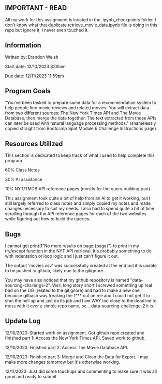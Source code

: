 ## IMPORTANT - READ
All my work for this assignment is located in the .ipynb_checkpoints folder. I don't know what that duplicate retrieve_movie_data.ipynb file is doing in this repo but ignore it, I never even touched it.

## Information
Written by: Brandon Welsh

Start date: 12/10/2023 8:00am

Due date: 12/11/2023 11:59pm

## Program Goals
"You've been tasked to prepare some data for a recommendation system to help people find movie reviews and related movies. You will extract data from two different sources: The New York Times API and The Movie Database, then merge the data together. The text extracted from these APIs can later be used with natural language processing methods." (shamelessly copied straight from Bootcamp Spot Module 6 Challenge Instructions page).

## Resources Utilized
This section is dedicated to keep track of what I used to help complete this program.

60% Class Notes

30% AI assistance

10% NYT/TMDB API reference pages (mostly for the query building part)

This assignment took quite a bit of help from an AI to get it working, but I still largely referred to class notes and simply copied my notes and made changes necessary to suit my needs. I also had to spend quite a bit of time scrolling through the API reference pages for each of the two websites while figuring out how to build the queries.

## Bugs
I cannot get print(f"No more results on page {page}") to print in my try/except function in the NYT API retrieval. It's probably something to do with indentation or loop logic and I just can't figure it out.

The output 'movies.csv' was successfully created at the end but it is unable to be pushed to github, likely due to the gitignore.

You may have also noticed that my github repository is named "data-sourcing-challenge-2". Well, long story short I screwed something up real bad on the OG (related to the gitignore) and had to make a new one because gitbash was freaking the f*** out on me and I could not get it to shut the hell up and just do its job and I am WAY too close to the deadline to mess with it over a simple repo name, so... data-sourcing-challenge-2 it is.

## Update Log
12/10/2023: Started work on assignment. Got github repo created and finished part 1: Access the New York Times API. Saved work to github.

12/10/2023: Finished part 2: Access The Movie Database API.

12/10/2023: Finished part 3: Merge and Clean the Data for Export. I may make more changes tomorrow but it's otherwise working.

12/11/2023: Just did some touchups and commenting to make sure it was all good and ready to submit.
